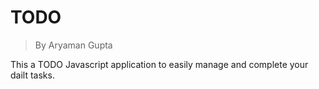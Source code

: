 # TODO
>By Aryaman Gupta

This a TODO Javascript application to easily manage and complete your dailt tasks.
